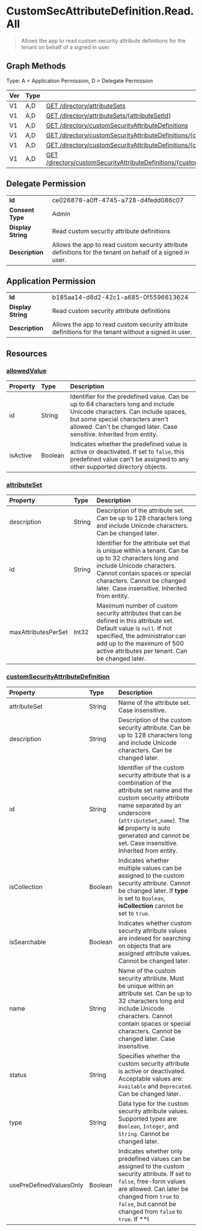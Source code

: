 # CustomSecAttributeDefinition.Read.All

> Allows the app to read custom security attribute definitions for the tenant on behalf of a signed in user.
## Graph Methods

Type: A = Application Permission, D = Delegate Permission

|Ver|Type|Method|
|-------|----|------|
|V1|A,D|[GET /directory/attributeSets](https://docs.microsoft.com/graph/api/directory-list-attributesets?view=graph-rest-1.0&tabs=http)|
|V1|A,D|[GET /directory/attributeSets/{attributeSetId}](https://docs.microsoft.com/graph/api/attributeset-get?view=graph-rest-1.0&tabs=http)|
|V1|A,D|[GET /directory/customSecurityAttributeDefinitions](https://docs.microsoft.com/graph/api/directory-list-customsecurityattributedefinitions?view=graph-rest-1.0&tabs=http)|
|V1|A,D|[GET /directory/customSecurityAttributeDefinitions/{customSecurityAttributeDefinitionId}](https://docs.microsoft.com/graph/api/customsecurityattributedefinition-get?view=graph-rest-1.0&tabs=http)|
|V1|A,D|[GET /directory/customSecurityAttributeDefinitions/{customSecurityAttributeDefinitionId}/allowedValues](https://docs.microsoft.com/graph/api/customsecurityattributedefinition-list-allowedvalues?view=graph-rest-1.0&tabs=http)|
|V1|A,D|[GET /directory/customSecurityAttributeDefinitions/{customSecurityAttributeDefinitionId}/allowedValues/{allowedValueId}](https://docs.microsoft.com/graph/api/allowedvalue-get?view=graph-rest-1.0&tabs=http)|
## Delegate Permission
|||
|-|-|
|**Id**|ce026878-a0ff-4745-a728-d4fedd086c07|
|**Consent Type**|Admin|
|**Display String**|Read custom security attribute definitions|
|**Description**|Allows the app to read custom security attribute definitions for the tenant on behalf of a signed in user.|
## Application Permission
|||
|-|-|
|**Id**|b185aa14-d8d2-42c1-a685-0f5596613624|
|**Display String**|Read custom security attribute definitions|
|**Description**|Allows the app to read custom security attribute definitions for the tenant without a signed in user.|
## Resources
### [allowedValue ](https://docs.microsoft.com/graph/api/resources/allowedvalue?view=graph-rest-1.0&tabs=http)
|Property|Type|Description|
|:---|:---|:---|
| id | String | Identifier for the predefined value. Can be up to 64 characters long and include Unicode characters. Can include spaces, but some special characters aren't allowed. Can't be changed later. Case sensitive. Inherited from entity. |
|isActive|Boolean|Indicates whether the predefined value is active or deactivated. If set to `false`, this predefined value can't be assigned to any other supported directory objects.|
### [attributeSet ](https://docs.microsoft.com/graph/api/resources/attributeset?view=graph-rest-1.0&tabs=http)
|Property|Type|Description|
|:---|:---|:---|
|description|String|Description of the attribute set. Can be up to 128 characters long and include Unicode characters. Can be changed later.|
|id|String|Identifier for the attribute set that is unique within a tenant. Can be up to 32 characters long and include Unicode characters. Cannot contain spaces or special characters. Cannot be changed later. Case insensitive. Inherited from entity.|
|maxAttributesPerSet|Int32|Maximum number of custom security attributes that can be defined in this attribute set. Default value is `null`. If not specified, the administrator can add up to the maximum of 500 active attributes per tenant. Can be changed later.|
### [customSecurityAttributeDefinition ](https://docs.microsoft.com/graph/api/resources/customsecurityattributedefinition?view=graph-rest-1.0&tabs=http)
|Property|Type|Description|
|:---|:---|:---|
|attributeSet|String|Name of the attribute set. Case insensitive.|
|description|String|Description of the custom security attribute. Can be up to 128 characters long and include Unicode characters. Can be changed later.|
|id|String|Identifier of the custom security attribute that is a combination of the attribute set name and the custom security attribute name separated by an underscore (`attributeSet`_`name`). The **id** property is auto generated and cannot be set. Case insensitive. Inherited from entity.|
|isCollection|Boolean|Indicates whether multiple values can be assigned to the custom security attribute. Cannot be changed later. If **type** is set to `Boolean`, **isCollection** cannot be set to `true`.|
|isSearchable|Boolean|Indicates whether custom security attribute values are indexed for searching on objects that are assigned attribute values. Cannot be changed later.|
|name|String|Name of the custom security attribute. Must be unique within an attribute set. Can be up to 32 characters long and include Unicode characters. Cannot contain spaces or special characters. Cannot be changed later. Case insensitive.|
|status|String|Specifies whether the custom security attribute is active or deactivated. Acceptable values are: `Available` and `Deprecated`. Can be changed later.|
|type|String|Data type for the custom security attribute values. Supported types are: `Boolean`, `Integer`, and `String`. Cannot be changed later.|
|usePreDefinedValuesOnly|Boolean|Indicates whether only predefined values can be assigned to the custom security attribute. If set to `false`, free-form values are allowed. Can later be changed from `true` to `false`, but cannot be changed from `false` to `true`. If **t
